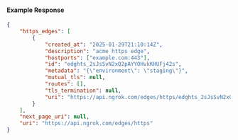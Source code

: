 <!-- Code generated for API Clients. DO NOT EDIT. -->

#### Example Response

```json
{
	"https_edges": [
		{
			"created_at": "2025-01-29T21:10:14Z",
			"description": "acme https edge",
			"hostports": ["example.com:443"],
			"id": "edghts_2sJsSvN2xQ2pAYYOHvkKHUFj42s",
			"metadata": "{\"environment\": \"staging\"}",
			"mutual_tls": null,
			"routes": [],
			"tls_termination": null,
			"uri": "https://api.ngrok.com/edges/https/edghts_2sJsSvN2xQ2pAYYOHvkKHUFj42s"
		}
	],
	"next_page_uri": null,
	"uri": "https://api.ngrok.com/edges/https"
}
```
